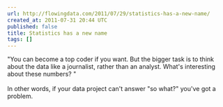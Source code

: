 ```yaml
---
url: http://flowingdata.com/2011/07/29/statistics-has-a-new-name/
created_at: 2011-07-31 20:44 UTC
published: false
title: Statistics has a new name
tags: []
---
```


"You can become a top coder if you want. But the bigger task is to think about the data like a journalist, rather than an analyst. What's interesting about these numbers? "<br><br>In other words, if your data project can't answer "so what?" you've got a problem.
